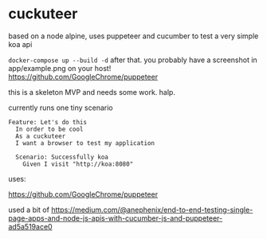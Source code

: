 # cuckuteer



based on a node alpine, uses puppeteer and cucumber to test a very simple koa api

```docker-compose up --build -d```
after that. you probably have a screenshot in app/example.png on your host!
https://github.com/GoogleChrome/puppeteer


this is a skeleton MVP and needs some work. halp. 

currently runs one tiny scenario
```
Feature: Let's do this
  In order to be cool
  As a cuckuteer
  I want a browser to test my application
  
  Scenario: Successfully koa
    Given I visit "http://koa:8080"
```

uses:

https://github.com/GoogleChrome/puppeteer

used a bit of https://medium.com/@anephenix/end-to-end-testing-single-page-apps-and-node-js-apis-with-cucumber-js-and-puppeteer-ad5a519ace0 